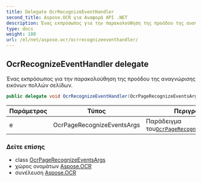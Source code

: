 ```yaml
---
title: Delegate OcrRecognizeEventHandler
second_title: Aspose.OCR για Αναφορά API .NET
description: Ένας εκπρόσωπος για την παρακολούθηση της προόδου της αναγνώρισης εικόνων πολλών σελίδων.
type: docs
weight: 180
url: /el/net/aspose.ocr/ocrrecognizeeventhandler/
---
```

## OcrRecognizeEventHandler delegate

Ένας εκπρόσωπος για την παρακολούθηση της προόδου της αναγνώρισης εικόνων πολλών σελίδων.

```csharp
public delegate void OcrRecognizeEventHandler(OcrPageRecognizeEventsArgs e);
```

| Παράμετρος | Τύπος | Περιγραφή |
| --- | --- | --- |
| e | OcrPageRecognizeEventsArgs | Παράδειγμα του[`OcrPageRecognizeEventsArgs`](../../aspose.ocr.models.events/ocrpagerecognizeeventsargs/) |

### Δείτε επίσης

* class [OcrPageRecognizeEventsArgs](../../aspose.ocr.models.events/ocrpagerecognizeeventsargs/)
* χώρος ονομάτων [Aspose.OCR](../../aspose.ocr/)
* συνέλευση [Aspose.OCR](../../)


